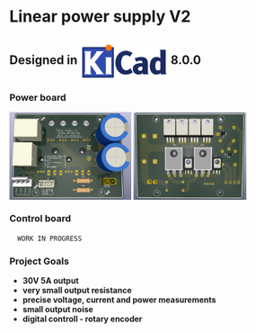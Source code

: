 # Linear power supply V2

## Designed in <img align="center" height="64" src="images/logos/kicad_logo.png">  8.0.0


### Power board

<img align="center" width=43% src="images/renders/power_board_front_render_.png">
<img align="center" width=40% src="images/renders/power_board_back_render_.png">

### Control board
```
  WORK IN PROGRESS
```

### Project Goals
- **30V 5A output**
- **very small output resistance**
- **precise voltage, current and power measurements**
- **small output noise**
- **digital controll - rotary encoder**